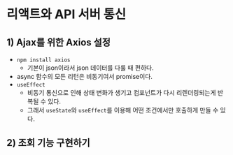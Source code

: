 # 리액트와 API 서버 통신
## 1) Ajax를 위한 Axios 설정
- `npm install axios`
	- 기본이 json이라서 json 데이터를 다룰 때 편하다.
- async 함수의 모든 리턴은 비동기여서 promise이다.
- `useEffect`
	- 비동기 통신으로 인해 상태 변화가 생기고 컴포넌트가 다시 리렌더링되는게 반복될 수 있다.
	- 그래서 `useState`와 `useEffect`를 이용해 어떤 조건에서만 호출하게 만들 수 있다.

## 2) 조회 기능 구현하기
